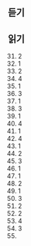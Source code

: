 ## 듣기
## 읽기
31. 2
32. 1
33. 2
34. 4
35. 1
36. 3
37. 1
38. 3
39. 1
40. 4
41. 1
42. 4
43. 1
44. 2
45. 3
46. 1
47. 1
48. 2
49. 1
50. 3
51. 2
52. 2
53. 4
54. 3
55. 
